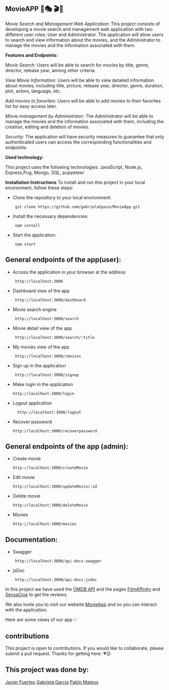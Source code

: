 ## MovieAPP :movie_camera::performing_arts:	:clapper::ticket:
 
 *Movie Search and Management Web Application*: 
   This project consists of developing a movie search and management web application with two different user roles: User and Administrator.   The application will allow users to search and view information about the movies, and the Administrator to manage the movies and the information associated with them.

**Features and Endpoints:** 


*Movie Search:* Users will be able to search for movies by title, genre, director, release year, among other criteria.

*View Movie Information*: Users will be able to view detailed information about movies, including title, picture, release year, director, genre, duration, plot, actors, language, etc.

*Add movies to favorites:* Users will be able to add movies to their favorites list for easy access later.

*Movie management by Administrator:* The Administrator will be able to manage the movies and the information associated with them, including the creation, editing and deletion of movies.

*Security:* The application will have security measures to guarantee that only authenticated users can access the corresponding functionalities and endpoints.

**Used technology:**

This project uses the following technologies:
JavaScript, Node.js, Express,Pug, Mongo, SQL,  puppeteer

**Installation Instructions**
To install and run this project in your local environment, follow these steps:

 - Clone the repository to your local environment:

		git clone https://github.com/gabrielaSpace/MovieApp.git

 - Install the necessary dependencies:

		npm install

 - Start the application:

		npm start


## General endpoints of the app(user):

 - Access the application in your browser at the address

		http://localhost:3000

 - Dashboard view of the app

		http://localhost:3000/dashboard

 - Movie search engine

		http://localhost:3000/search

 - Movie detail view of the app

		http://localhost:3000/search/:title
		
 - My movies view of the app

		http://localhost:3000//movies

 - Sign up in the application

		http://localhost:3000/signup
		
 -  Make login in the application

		http://localhost:3000/login
		
- Logout application

		http://localhost:3000/logout

 -  Recover password

		http://localhost:3000/recoverpassword


## General endpoints of the app (admin):

 -  Create movie 

		http://localhost:3000/createMovie
		
 -   Edit movie

	     http://localhost:3000/updateMovie/:id

 -   Delete movie

	     http://localhost:3000/deleteMovie


 -  Movies 

		http://localhost:3000/movies

## Documentation:

 - Swagger

		http://localhost:3000/api-docs-swagger
		
 -  jsDoc

	     http://localhost:3000/api-docs-jsdoc


In this project we have used the [OMDB API](https://www.omdbapi.com/) and the pages [FilmAffinity](https://www.filmaffinity.com/es/main.html) and [SensaCine](https://www.sensacine.com/peliculas/criticas-sensacine/) to get the reviews.

We also invite you to visit our website [MovieApp](https://github.com/GabrielaSpace/MovieApp.github.io) and so you can interact with the application.

Here are some views of our app :sparkles:






## contributions

This project is open to contributions. If you would like to collaborate, please submit a pull request. Thanks for getting here. :heartpulse::wink: 

## This project was done by:

[Javier Fuertes](https://github.com/ZManak)
[Gabriela García](https://github.com/GabrielaSpace)
[Pablo Mateos](https://github.com/PabloMatMar)

 

